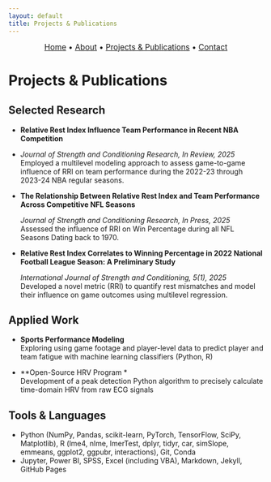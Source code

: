 ```yaml
---
layout: default
title: Projects & Publications
---
```


<div style="text-align:center; font-size: 1.1em; margin-bottom: 1.5em;">
  <a href="/">Home</a> • 
  <a href="/about">About</a> • 
  <a href="/projects">Projects & Publications</a> • 
  <a href="/contact">Contact</a>
</div>

# Projects & Publications

## Selected Research

- **Relative Rest Index Influence Team Performance in Recent NBA Competition**
- 
  _Journal of Strength and Conditioning Research, In Review, 2025_ 
 Employed a multilevel modeling approach to assess game-to-game influence of RRI on team performance during the 2022-23 through 2023-24   NBA regular seasons.

- **The Relationship Between Relative Rest Index and Team Performance Across Competitive NFL Seasons**
  
  _Journal of Strength and Conditioning Research, In Press, 2025_ 
 Assessed the influence of RRI on Win Percentage during all NFL Seasons Dating back to 1970.

- **Relative Rest Index Correlates to Winning Percentage in 2022 National Football League Season: A Preliminary Study**
  
  _International Journal of Strength and Conditioning, 5(1), 2025_ 
 Developed a novel metric (RRI) to quantify rest mismatches and model their influence on game outcomes using multilevel regression.

## Applied Work

- **Sports Performance Modeling**  
  Exploring using game footage and player-level data to predict player and team fatigue with machine learning classifiers (Python, R)  

- **Open-Source HRV Program *  
  Development of a peak detection Python algorithm to precisely calculate time-domain HRV from raw ECG signals 

## Tools & Languages

- Python (NumPy, Pandas, scikit-learn, PyTorch, TensorFlow, SciPy, Matplotlib), R (lme4, nlme, lmerTest, dplyr, tidyr, car, simSlope, emmeans, ggplot2, ggpubr, interactions), Git, Conda
- Jupyter, Power BI, SPSS, Excel (including VBA), Markdown, Jekyll, GitHub Pages
